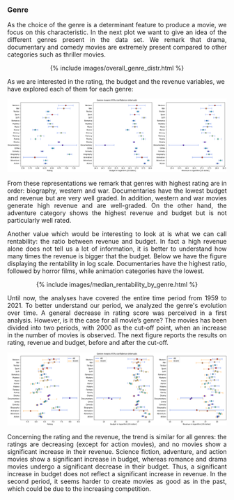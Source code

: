 ### Genre
<p align="justify"> As the choice of the genre is a determinant feature to produce a movie, we focus on this characteristic. In the next plot we want to give an idea of the different genres present in the data set. We remark that drama, documentary and comedy movies are extremely present compared to other categories such as thriller movies. </p>
  
<center>
  {% include images/overall_genre_distr.html %}
</center>
  
As we are interested in the rating, the budget and the revenue variables, we have explored each of them for each genre:
  
<p align="center">
  <img src="images/RRB_genre_CIs.png" />
</p>
  
<p align="justify"> From these representations we remark that genres with highest rating are in order: biography, western and war. Documentaries have the lowest budget and revenue but are very well graded. In addition, western and war movies generate high revenue and are well-graded. On the other hand, the adventure category shows the highest revenue and budget but is not particularly well rated.</p>

<p align="justify"> Another value which would be interesting to look at is what we can call rentability: the ratio between revenue and budget. In fact a high revenue alone does not tell us a lot of information, it is better to understand how many times the revenue is bigger that the budget. Below we have the figure displaying the rentability in log scale. Documentaries have the highest ratio, followed by horror films, while animation categories have the lowest. </p>
    
<center>
  {% include images/median_rentability_by_genre.html %}
</center>
  
<p align="justify">Until now, the analyses have covered the entire time period from 1959 to 2021. To better understand our period, we analyzed the genre's evolution over time. A general decrease in rating score was perceived in a first analysis. However, is it the case for all movie’s genre? The movies has been divided into two periods, with 2000 as the cut-off point, when an increase in the number of movies is observed. The next figure reports the results on rating, revenue and budget, before and after the cut-off.</p>

  
<p align="center">
  <img src="images/old_recent_CIs.png" />
</p>
  
<p align="justify"> Concerning the rating and the revenue, the trend is similar for all genres: the ratings are decreasing (except for action movies), and no movies show a significant increase in their revenue. Science fiction, adventure, and action movies show a significant increase in budget, whereas romance and drama movies undergo a significant decrease in their budget. Thus, a significant increase in budget does not reflect a significant increase in revenue. In the second period, it seems harder to create movies as good as in the past, which could be due to the increasing competition.</p>




